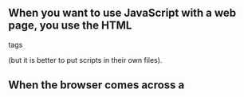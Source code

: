 ## When you want to use JavaScript with a web page, you use the HTML
<script> element to tell the browser it is coming across a script.
Its s re attribute tells people where the JavaScript file is stored. 


## You may see JavaScript in the HTML between
opening <script> and closing </script> tags
(but it is better to put scripts in their own files).

## When the browser comes across a <script> element, it stops to
load the script and then checks to see if it needs to do anything. 


## It is best to keep JavaScript code in its own JavaScript
file. JavaScript files are text files (like HTML pages and
CSS style sheets), but they have the . j s extension.
The HTML <script> element is used in HTML pages
to tell the browser to load the JavaScript file (rather like
the <link> element can be used to load a CSS file).
If you view the source code of the page in the browser,
the JavaScript will not have changed the HTML,
because the script works with the model of the web
page that the browser has created.


## A script is a series of instructions that a computer can follow one-by-one.
Each individual instruction or step is known as a statement.
Statements should end with a semicolon. 


## You should write comments to explain what your code does.
They help make your code easier to read and understand.
This can help you and others who read your code. 

## A script will have to temporarily
store the bits of information it
needs to do its job. It can store this
data in variables. 

## A variable is a good name for this
concept because the data stored
in a variable can change (or vary)
each time a script runs. 



## JavaScript distinguishes between numbers,
strings, and true or false values known as
Booleans. 



* NUMERIC DATA TYPE 

* STRING DATA TYPE 

* BOOLEAN DATA TYPE 


##  You can also use a technique
called escaping the quotation
characters. This is done by
using a backwards slash (or
"backslash") before any type of
quote mark that appears within
a string (as shown on the fourth
line of this code sample).
The backwards slash tells the
interpreter that the following
character is part of the string,
rather than the end of it. 


## A Boolean variable can only have
a value of true or fa 1 se, but this
data type is very helpful. 


## Programmers sometimes use
shorthand to create variables.
Here are three variations of how
to declare variables and assign
them values


## Once you have assigned a value
to a variable, you can then
change what is stored in the
variable later in the same script.

## Here are six rules you must always follow when giving a variable a name: 


* The name must begin with
a letter, dollar sign ($),or an
underscore (_). It must not start
with a number


* The name can contain letters,
numbers, dollar sign ($), or an
underscore (_). Note that you
must not use a dash(-) or a
period (.) in a variable name. 

*  You cannot use keywords or
reserved words. Keywords
are special words that tell the
interpreter to do something. For
example, var is a keyword used
to declare a variable. Reserved
words are ones that may be used
in a future version of JavaScript.
ONLINE EXTRA
View a full list of keywords and
reserved words in JavaScript

*  All variables are case sensitive,
so score and Score would be
different variable names, but
it is bad practice to create two
variables that have the same
name using different cases. 

* Use a name that describes the
kind of information that the
variable stores. For example,
fi rstName might be used to
store a person's first name,
l astNarne for their last name,
and age for their age. 

* If your variable name is made
up of more than one word, use a
capital letter for the first letter of
every word after the first word.
For example, f i rstName rather
than fi rstnarne (this is referred
to as camel case). You can also
use an underscore between each
word (you cannot use a dash).
